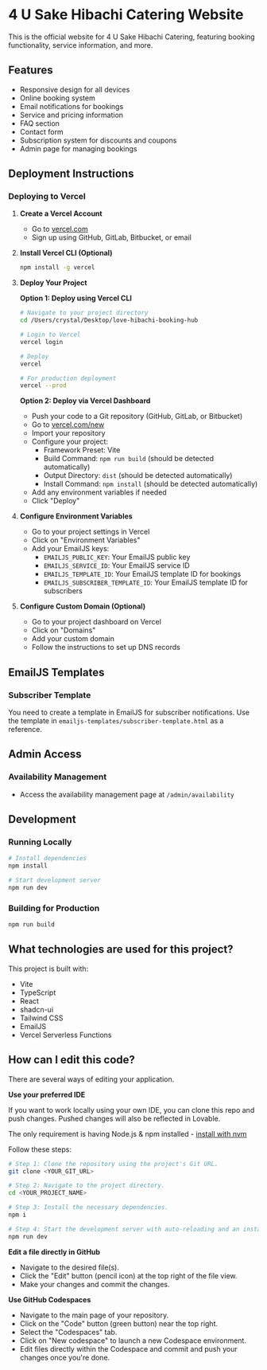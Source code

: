 # 4 U Sake Hibachi Catering Website

This is the official website for 4 U Sake Hibachi Catering, featuring booking functionality, service information, and more.

## Features

- Responsive design for all devices
- Online booking system
- Email notifications for bookings
- Service and pricing information
- FAQ section
- Contact form
- Subscription system for discounts and coupons
- Admin page for managing bookings


## Deployment Instructions

### Deploying to Vercel

1. **Create a Vercel Account**
   - Go to [vercel.com](https://vercel.com)
   - Sign up using GitHub, GitLab, Bitbucket, or email

2. **Install Vercel CLI (Optional)**
   ```bash
   npm install -g vercel
   ```

3. **Deploy Your Project**

   **Option 1: Deploy using Vercel CLI**
   ```bash
   # Navigate to your project directory
   cd /Users/crystal/Desktop/love-hibachi-booking-hub

   # Login to Vercel
   vercel login

   # Deploy
   vercel

   # For production deployment
   vercel --prod
   ```

   **Option 2: Deploy via Vercel Dashboard**
   - Push your code to a Git repository (GitHub, GitLab, or Bitbucket)
   - Go to [vercel.com/new](https://vercel.com/new)
   - Import your repository
   - Configure your project:
     - Framework Preset: Vite
     - Build Command: `npm run build` (should be detected automatically)
     - Output Directory: `dist` (should be detected automatically)
     - Install Command: `npm install` (should be detected automatically)
   - Add any environment variables if needed
   - Click "Deploy"

4. **Configure Environment Variables**
   - Go to your project settings in Vercel
   - Click on "Environment Variables"
   - Add your EmailJS keys:
     - `EMAILJS_PUBLIC_KEY`: Your EmailJS public key
     - `EMAILJS_SERVICE_ID`: Your EmailJS service ID
     - `EMAILJS_TEMPLATE_ID`: Your EmailJS template ID for bookings
     - `EMAILJS_SUBSCRIBER_TEMPLATE_ID`: Your EmailJS template ID for subscribers

5. **Configure Custom Domain (Optional)**
   - Go to your project dashboard on Vercel
   - Click on "Domains"
   - Add your custom domain
   - Follow the instructions to set up DNS records

## EmailJS Templates

### Subscriber Template
You need to create a template in EmailJS for subscriber notifications. Use the template in `emailjs-templates/subscriber-template.html` as a reference.

## Admin Access

### Availability Management
- Access the availability management page at `/admin/availability`

## Development

### Running Locally
```bash
# Install dependencies
npm install

# Start development server
npm run dev
```

### Building for Production
```bash
npm run build
```

## What technologies are used for this project?

This project is built with:

- Vite
- TypeScript
- React
- shadcn-ui
- Tailwind CSS
- EmailJS
- Vercel Serverless Functions

## How can I edit this code?

There are several ways of editing your application.

**Use your preferred IDE**

If you want to work locally using your own IDE, you can clone this repo and push changes. Pushed changes will also be reflected in Lovable.

The only requirement is having Node.js & npm installed - [install with nvm](https://github.com/nvm-sh/nvm#installing-and-updating)

Follow these steps:

```sh
# Step 1: Clone the repository using the project's Git URL.
git clone <YOUR_GIT_URL>

# Step 2: Navigate to the project directory.
cd <YOUR_PROJECT_NAME>

# Step 3: Install the necessary dependencies.
npm i

# Step 4: Start the development server with auto-reloading and an instant preview.
npm run dev
```

**Edit a file directly in GitHub**

- Navigate to the desired file(s).
- Click the "Edit" button (pencil icon) at the top right of the file view.
- Make your changes and commit the changes.

**Use GitHub Codespaces**

- Navigate to the main page of your repository.
- Click on the "Code" button (green button) near the top right.
- Select the "Codespaces" tab.
- Click on "New codespace" to launch a new Codespace environment.
- Edit files directly within the Codespace and commit and push your changes once you're done.
